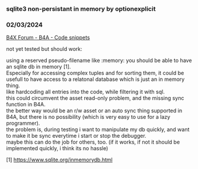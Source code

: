 ### sqlite3 non-persistant in memory by optionexplicit
### 02/03/2024
[B4X Forum - B4A - Code snippets](https://www.b4x.com/android/forum/threads/159010/)

not yet tested but should work:  
  
using a reserved pseudo-filename like :memory: you should be able to have an sqlite db in memory [1].  
Especially for accessing complex tuples and for sorting them, it could be usefull to have access to a relatonal database which is just an in memory thing.  
like hardcoding all entries into the code, while filtering it with sql.  
this could circumvent the asset read-only problem, and the missing sync function in B4A.  
the better way would be an r/w asset or an auto sync thing supported in B4A, but there is no possibility (which is very easy to use for a lazy programmer).  
the problem is, during testing i want to manipulate my db quickly, and want to make it be sync everytime i start or stop the debugger.  
maybe this can do the job for others, too. (if it works, if not it should be implemented quickly, i think its no hassle)  
  
[1] <https://www.sqlite.org/inmemorydb.html>